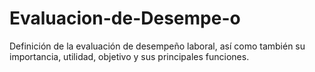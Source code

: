 # Evaluacion-de-Desempe-o
Definición de la evaluación de desempeño laboral, así como también su importancia, utilidad, objetivo y sus principales funciones.
